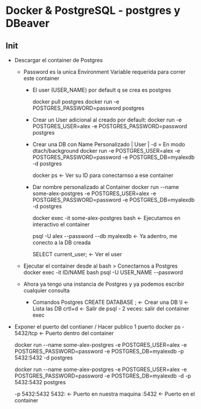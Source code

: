 # Docker & PostgreSQL - postgres y DBeaver

## Init
  - Descargar el container de Postgres
    - Password es la unica Environment Variable requerida para correr este container
      - El user (USER_NAME) por default q se crea es   postgres
    
        docker pull postgres
        docker run -e POSTGRES_PASSWORD=password postgres

      - Crear un User adicional al creado por default:
        docker run -e POSTGRES_USER=alex  -e POSTGRES_PASSWORD=password postgres


      - Crear una DB con Name Personalizado | User | -d = En modo dtach/background
        docker run -e POSTGRES_USER=alex -e POSTGRES_PASSWORD=password -e POSTGRES_DB=myalexdb -d postgres

        docker ps   <-   Ver su  ID  para conectarnso a ese container



      - Dar nombre personalizado al Container
        docker run --name some-alex-postgres  -e POSTGRES_USER=alex -e POSTGRES_PASSWORD=password -e POSTGRES_DB=myalexdb -d postgres

        docker exec -it some-alex-postgres bash     <-  Ejecutamos en interactivo el container

        psql -U alex --password --db myalexdb   <- Ya adentro, me conecto a la DB creada

        SELECT current_user;                    <-  Ver el user






    - Ejecutar el container desde al bash > Conectarnos a Postgres
        docker exec -it ID/NAME bash
        psql -U USER_NAME --password


    - Ahora ya tengo una instancia de Postgres y ya podemos escribir cualquier consulta
      - Comandos Postgres
          CREATE DATABASE <name>;     <-    Crear una DB
          \l                          <-    Lista las DB
          crtl+d                      <-    Salir de psql  -  2 veces: salir del container exec






  - Exponer el puerto del contianer / Hacer publico 1 puerto
      docker ps
        - 5432/tcp  <-  Puerto dentro del container 
      
    docker run --name some-alex-postgres -e POSTGRES_USER=alex -e POSTGRES_PASSWORD=password -e POSTGRES_DB=myalexdb -p 5432:5432 -d postgres

    docker run --name some-alex-postgres -e POSTGRES_USER=alex -e POSTGRES_PASSWORD=password -e POSTGRES_DB=myalexdb -d -p 5432:5432  postgres

      -p 5432:5432
        5432:   <-  Puerto en nuestra maquina
        :5432   <-  Puerto en el container


